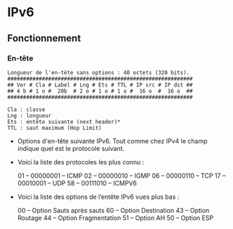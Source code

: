 # IPv6 
## Fonctionnement
### En-tête

    Longueur de l'en-tête sans options : 40 octets (320 bits).
    ###########################################################
    ## Ver # Cla # Label # Lng # Ets # TTL # IP src # IP dst ##
    ## 4 b # 1 o #  20b  # 2 o # 1 o # 1 o #  16 o  #  16 o  ##
    ###########################################################
   
    Cla : classe
    Lng : longueur
    Ets : entête suivante (next header)*
    TTL : saut maximum (Hop Limit)
       
 * Options d'en-tête suivante IPv6. Tout comme chez IPv4 le champ indique quel est le protocole suivant.
 
  * Voici la liste des protocoles les plus connu :

    01 – 00000001 – ICMP
    02 – 00000010 – IGMP
    06 – 00000110 – TCP
    17 – 00010001 – UDP
    58 – 00111010 – ICMPV6

  * Voici la liste des options de l’entête IPv6 vues plus bas :

    00 – Option Sauts après sauts
    60 – Option Destination
    43 – Option Routage
    44 – Option Fragmentation
    51 – Option AH
    50 – Option ESP

    
